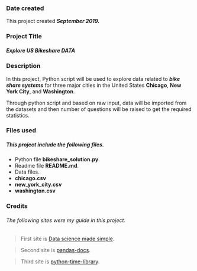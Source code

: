 ### Date created


This project created ***September 2019.***



### Project Title

##### Explore US Bikeshare DATA


### Description

In this project, Python script will be used to explore data related to ***bike share systems*** for three major cities in the United States **Chicago**, **New York City**, and **Washington**.

Through python script and based on raw input, data will be imported from the datasets and then number of questions will be raised to get the required statistics.



### Files used

##### This project include the following files.
- Python file **bikeshare_solution.py**.
- Readme file **README.md**.
- Data files.
 - **chicago.csv**
 - **new_york_city.csv**
 - **washington.csv**


### Credits


###### The following sites were my guide in this project.

>First site is [Data science made simple](http://www.datasciencemadesimple.com/group-dataframe-python-pandas-group-function-pandas/).

>Second site is [pandas-docs](https://pandas.pydata.org/pandas-docs/stable/reference/api/pandas.to_datetime.html?highlight=to_date#pandas.to_datetime).

>Third site is [python-time-library](https://docs.python.org/3/library/time.html).
